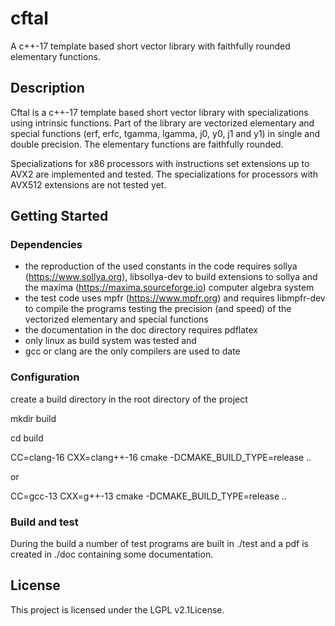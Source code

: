 # cftal

A c++-17 template based short vector library with faithfully rounded elementary
functions.

## Description

Cftal is a c++-17 template based short vector library with specializations
using intrinsic functions.
Part of the library are vectorized elementary and special functions
(erf, erfc, tgamma, lgamma, j0, y0, j1 and y1) in single and double precision.
The elementary functions are faithfully rounded.

Specializations for x86 processors with instructions set extensions up to AVX2
are implemented and tested.
The specializations for processors with AVX512 extensions are not tested yet.

## Getting Started

### Dependencies

- the reproduction of the used constants in the code requires
  sollya (https://www.sollya.org), libsollya-dev to build
  extensions to sollya and the maxima (https://maxima.sourceforge.io)
  computer algebra system
- the test code uses mpfr (https://www.mpfr.org) and requires
  libmpfr-dev to compile the programs testing the precision (and speed)
  of the vectorized elementary and special functions
- the documentation in the doc directory requires pdflatex
- only linux as build system was tested and
- gcc or clang are the only compilers are used to date

### Configuration

create a build directory in the root directory of the project

mkdir build

cd build

CC=clang-16 CXX=clang++-16 cmake -DCMAKE_BUILD_TYPE=release ..

or

CC=gcc-13 CXX=g++-13 cmake -DCMAKE_BUILD_TYPE=release ..

### Build and test

During the build a number of test programs are built in ./test and
a pdf is created in ./doc containing some documentation.

## License

This project is licensed under the LGPL v2.1License.
